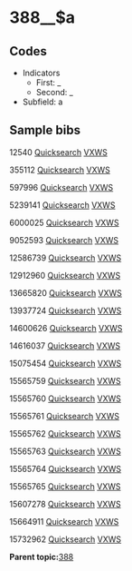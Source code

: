 # 388\_\_$a

## Codes

-   Indicators
    -   First: \_
    -   Second: \_
-   Subfield: a

## Sample bibs

12540 [Quicksearch](https://search.library.yale.edu/catalog/12540) [VXWS](http://prodorbis.library.yale.edu:7014/vxws/GetHoldingsService?bibId=12540)

355112 [Quicksearch](https://search.library.yale.edu/catalog/355112) [VXWS](http://prodorbis.library.yale.edu:7014/vxws/GetHoldingsService?bibId=355112)

597996 [Quicksearch](https://search.library.yale.edu/catalog/597996) [VXWS](http://prodorbis.library.yale.edu:7014/vxws/GetHoldingsService?bibId=597996)

5239141 [Quicksearch](https://search.library.yale.edu/catalog/5239141) [VXWS](http://prodorbis.library.yale.edu:7014/vxws/GetHoldingsService?bibId=5239141)

6000025 [Quicksearch](https://search.library.yale.edu/catalog/6000025) [VXWS](http://prodorbis.library.yale.edu:7014/vxws/GetHoldingsService?bibId=6000025)

9052593 [Quicksearch](https://search.library.yale.edu/catalog/9052593) [VXWS](http://prodorbis.library.yale.edu:7014/vxws/GetHoldingsService?bibId=9052593)

12586739 [Quicksearch](https://search.library.yale.edu/catalog/12586739) [VXWS](http://prodorbis.library.yale.edu:7014/vxws/GetHoldingsService?bibId=12586739)

12912960 [Quicksearch](https://search.library.yale.edu/catalog/12912960) [VXWS](http://prodorbis.library.yale.edu:7014/vxws/GetHoldingsService?bibId=12912960)

13665820 [Quicksearch](https://search.library.yale.edu/catalog/13665820) [VXWS](http://prodorbis.library.yale.edu:7014/vxws/GetHoldingsService?bibId=13665820)

13937724 [Quicksearch](https://search.library.yale.edu/catalog/13937724) [VXWS](http://prodorbis.library.yale.edu:7014/vxws/GetHoldingsService?bibId=13937724)

14600626 [Quicksearch](https://search.library.yale.edu/catalog/14600626) [VXWS](http://prodorbis.library.yale.edu:7014/vxws/GetHoldingsService?bibId=14600626)

14616037 [Quicksearch](https://search.library.yale.edu/catalog/14616037) [VXWS](http://prodorbis.library.yale.edu:7014/vxws/GetHoldingsService?bibId=14616037)

15075454 [Quicksearch](https://search.library.yale.edu/catalog/15075454) [VXWS](http://prodorbis.library.yale.edu:7014/vxws/GetHoldingsService?bibId=15075454)

15565759 [Quicksearch](https://search.library.yale.edu/catalog/15565759) [VXWS](http://prodorbis.library.yale.edu:7014/vxws/GetHoldingsService?bibId=15565759)

15565760 [Quicksearch](https://search.library.yale.edu/catalog/15565760) [VXWS](http://prodorbis.library.yale.edu:7014/vxws/GetHoldingsService?bibId=15565760)

15565761 [Quicksearch](https://search.library.yale.edu/catalog/15565761) [VXWS](http://prodorbis.library.yale.edu:7014/vxws/GetHoldingsService?bibId=15565761)

15565762 [Quicksearch](https://search.library.yale.edu/catalog/15565762) [VXWS](http://prodorbis.library.yale.edu:7014/vxws/GetHoldingsService?bibId=15565762)

15565763 [Quicksearch](https://search.library.yale.edu/catalog/15565763) [VXWS](http://prodorbis.library.yale.edu:7014/vxws/GetHoldingsService?bibId=15565763)

15565764 [Quicksearch](https://search.library.yale.edu/catalog/15565764) [VXWS](http://prodorbis.library.yale.edu:7014/vxws/GetHoldingsService?bibId=15565764)

15565765 [Quicksearch](https://search.library.yale.edu/catalog/15565765) [VXWS](http://prodorbis.library.yale.edu:7014/vxws/GetHoldingsService?bibId=15565765)

15607278 [Quicksearch](https://search.library.yale.edu/catalog/15607278) [VXWS](http://prodorbis.library.yale.edu:7014/vxws/GetHoldingsService?bibId=15607278)

15664911 [Quicksearch](https://search.library.yale.edu/catalog/15664911) [VXWS](http://prodorbis.library.yale.edu:7014/vxws/GetHoldingsService?bibId=15664911)

15732962 [Quicksearch](https://search.library.yale.edu/catalog/15732962) [VXWS](http://prodorbis.library.yale.edu:7014/vxws/GetHoldingsService?bibId=15732962)

**Parent topic:**[388](../../tags/388/388.md)

